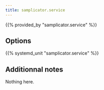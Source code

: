 ```yaml
---
title: samplicator.service
---
```


{{% provided_by "samplicator.service" %}}

## Options

{{% systemd_unit "samplicator.service" %}}

## Additionnal notes

Nothing here.